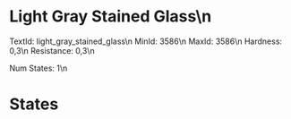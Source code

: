 # Light Gray Stained Glass\n
TextId: light_gray_stained_glass\n
MinId: 3586\n
MaxId: 3586\n
Hardness: 0,3\n
Resistance: 0,3\n

Num States: 1\n
# States
```

```